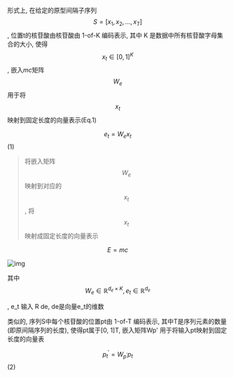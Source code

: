 
形式上, 在给定的原型间隔子序列  $$S = [x_1, x_2, \dots, x_T]$$, 位置t的核苷酸由核苷酸由 1-of-K 编码表示, 其中 K 是数据中所有核苷酸字母集合的大小, 使得 $$x_t \in [0,1]^K$$, 嵌入$mc$矩阵$$W_e$$用于将$$x_t$$映射到固定长度的向量表示(Eq.1)

$$e_t = W_ex_t$$(1)

> 将嵌入矩阵$$W_e$$映射到对应的$$x_t$$, 将$$x_t$$映射成固定长度的向量表示

$$E=mc$$

![img](https://lgb1ternmf.feishu.cn/space/api/box/stream/download/asynccode/?code=NGU1YWE4ZTc1NDcwYTUwYjc1NDljYWJiZTgxNjcwMTBfQ21vMjZJUDAwMHhubnhZd1J3ek5UazlRcXVqTUNsRFRfVG9rZW46VTZBZWI0SXFUb2tWWDR4SWpTMGNycktPbm5nXzE2ODU4NjEzNjA6MTY4NTg2NDk2MF9WNA)

其中$$W_{e} \in \mathbb{R}^{d_{e} \times K}, e_{t} \in \mathbb{R}^{d_{e}}$$

, e_t 输入 R de, de是向量e_t的维数

类似的, 序列S中每个核苷酸的位置pt由 1-of-T 编码表示, 其中T是序列元素的数量(即原间隔序列的长度), 使得pt属于[0, 1]T, 嵌入矩阵Wp' 用于将输入pt映射到固定长度的向量表

$$p_t^{\prime}=W_{p^{\prime}} p_t $$(2)